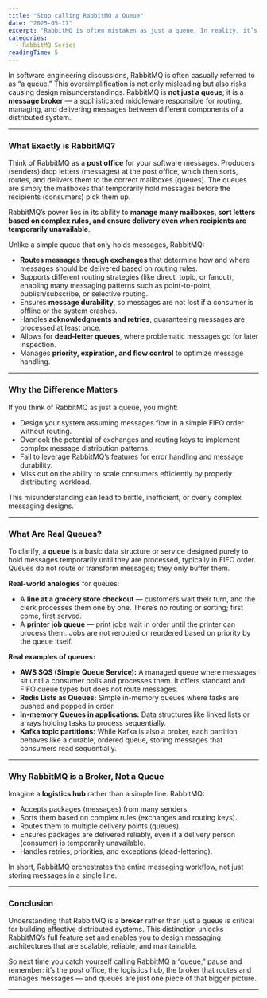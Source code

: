 ```yaml
---
title: "Stop calling RabbitMQ a Queue"
date: "2025-05-17"
excerpt: "RabbitMQ is often mistaken as just a queue. In reality, it’s a powerful message broker that helps your services talk to each other asynchronously and reliably. In this post, we’ll break down what a broker actually does, why RabbitMQ is essential in modern microservices, and how it enables decoupling and scalability in your architecture."
categories:
  - RabbitMQ Series
readingTime: 5
---
```


In software engineering discussions, RabbitMQ is often casually referred to as “a queue.” This oversimplification is not only misleading but also risks causing design misunderstandings. RabbitMQ is **not just a queue**; it is a **message broker** — a sophisticated middleware responsible for routing, managing, and delivering messages between different components of a distributed system.

---

### What Exactly is RabbitMQ?

Think of RabbitMQ as a **post office** for your software messages. Producers (senders) drop letters (messages) at the post office, which then sorts, routes, and delivers them to the correct mailboxes (queues). The queues are simply the mailboxes that temporarily hold messages before the recipients (consumers) pick them up.

RabbitMQ’s power lies in its ability to **manage many mailboxes, sort letters based on complex rules, and ensure delivery even when recipients are temporarily unavailable**.

Unlike a simple queue that only holds messages, RabbitMQ:

- **Routes messages through exchanges** that determine how and where messages should be delivered based on routing rules.
- Supports different routing strategies (like direct, topic, or fanout), enabling many messaging patterns such as point-to-point, publish/subscribe, or selective routing.
- Ensures **message durability**, so messages are not lost if a consumer is offline or the system crashes.
- Handles **acknowledgments and retries**, guaranteeing messages are processed at least once.
- Allows for **dead-letter queues**, where problematic messages go for later inspection.
- Manages **priority, expiration, and flow control** to optimize message handling.

---

### Why the Difference Matters

If you think of RabbitMQ as just a queue, you might:

- Design your system assuming messages flow in a simple FIFO order without routing.
- Overlook the potential of exchanges and routing keys to implement complex message distribution patterns.
- Fail to leverage RabbitMQ’s features for error handling and message durability.
- Miss out on the ability to scale consumers efficiently by properly distributing workload.

This misunderstanding can lead to brittle, inefficient, or overly complex messaging designs.

---

### What Are Real Queues?

To clarify, a **queue** is a basic data structure or service designed purely to hold messages temporarily until they are processed, typically in FIFO order. Queues do not route or transform messages; they only buffer them.

**Real-world analogies** for queues:

- A **line at a grocery store checkout** — customers wait their turn, and the clerk processes them one by one. There’s no routing or sorting; first come, first served.
- A **printer job queue** — print jobs wait in order until the printer can process them. Jobs are not rerouted or reordered based on priority by the queue itself.

**Real examples of queues:**

- **AWS SQS (Simple Queue Service):** A managed queue where messages sit until a consumer polls and processes them. It offers standard and FIFO queue types but does not route messages.
- **Redis Lists as Queues:** Simple in-memory queues where tasks are pushed and popped in order.
- **In-memory Queues in applications:** Data structures like linked lists or arrays holding tasks to process sequentially.
- **Kafka topic partitions:** While Kafka is also a broker, each partition behaves like a durable, ordered queue, storing messages that consumers read sequentially.

---

### Why RabbitMQ is a Broker, Not a Queue

Imagine a **logistics hub** rather than a simple line. RabbitMQ:

- Accepts packages (messages) from many senders.
- Sorts them based on complex rules (exchanges and routing keys).
- Routes them to multiple delivery points (queues).
- Ensures packages are delivered reliably, even if a delivery person (consumer) is temporarily unavailable.
- Handles retries, priorities, and exceptions (dead-lettering).

In short, RabbitMQ orchestrates the entire messaging workflow, not just storing messages in a single line.

---

### Conclusion

Understanding that RabbitMQ is a **broker** rather than just a queue is critical for building effective distributed systems. This distinction unlocks RabbitMQ’s full feature set and enables you to design messaging architectures that are scalable, reliable, and maintainable.

So next time you catch yourself calling RabbitMQ a “queue,” pause and remember: it’s the post office, the logistics hub, the broker that routes and manages messages — and queues are just one piece of that bigger picture.

---
